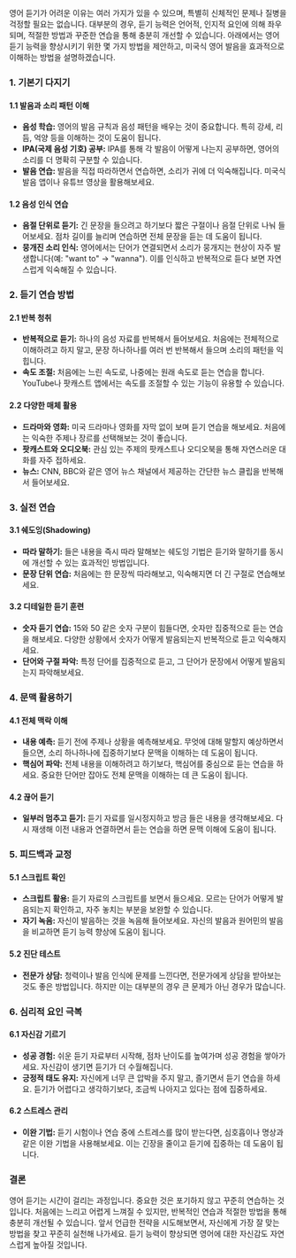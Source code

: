 영어 듣기가 어려운 이유는 여러 가지가 있을 수 있으며, 특별히 신체적인 문제나 질병을 걱정할 필요는 없습니다. 대부분의 경우, 듣기 능력은 언어적, 인지적 요인에 의해 좌우되며, 적절한 방법과 꾸준한 연습을 통해 충분히 개선할 수 있습니다. 아래에서는 영어 듣기 능력을 향상시키기 위한 몇 가지 방법을 제안하고, 미국식 영어 발음을 효과적으로 이해하는 방법을 설명하겠습니다.

### 1. **기본기 다지기**

#### **1.1 발음과 소리 패턴 이해**
- **음성 학습:** 영어의 발음 규칙과 음성 패턴을 배우는 것이 중요합니다. 특히 강세, 리듬, 억양 등을 이해하는 것이 도움이 됩니다.
- **IPA(국제 음성 기호) 공부:** IPA를 통해 각 발음이 어떻게 나는지 공부하면, 영어의 소리를 더 명확히 구분할 수 있습니다.
- **발음 연습:** 발음을 직접 따라하면서 연습하면, 소리가 귀에 더 익숙해집니다. 미국식 발음 앱이나 유튜브 영상을 활용해보세요.

#### **1.2 음성 인식 연습**
- **음절 단위로 듣기:** 긴 문장을 들으려고 하기보다 짧은 구절이나 음절 단위로 나눠 들어보세요. 점차 길이를 늘리며 연습하면 전체 문장을 듣는 데 도움이 됩니다.
- **뭉개진 소리 인식:** 영어에서는 단어가 연결되면서 소리가 뭉개지는 현상이 자주 발생합니다(예: "want to" → "wanna"). 이를 인식하고 반복적으로 듣다 보면 자연스럽게 익숙해질 수 있습니다.

### 2. **듣기 연습 방법**

#### **2.1 반복 청취**
- **반복적으로 듣기:** 하나의 음성 자료를 반복해서 들어보세요. 처음에는 전체적으로 이해하려고 하지 말고, 문장 하나하나를 여러 번 반복해서 들으며 소리의 패턴을 익힙니다.
- **속도 조절:** 처음에는 느린 속도로, 나중에는 원래 속도로 듣는 연습을 합니다. YouTube나 팟캐스트 앱에서는 속도를 조절할 수 있는 기능이 유용할 수 있습니다.

#### **2.2 다양한 매체 활용**
- **드라마와 영화:** 미국 드라마나 영화를 자막 없이 보며 듣기 연습을 해보세요. 처음에는 익숙한 주제나 장르를 선택해보는 것이 좋습니다.
- **팟캐스트와 오디오북:** 관심 있는 주제의 팟캐스트나 오디오북을 통해 자연스러운 대화를 자주 접하세요.
- **뉴스:** CNN, BBC와 같은 영어 뉴스 채널에서 제공하는 간단한 뉴스 클립을 반복해서 들어보세요.

### 3. **실전 연습**

#### **3.1 쉐도잉(Shadowing)**
- **따라 말하기:** 들은 내용을 즉시 따라 말해보는 쉐도잉 기법은 듣기와 말하기를 동시에 개선할 수 있는 효과적인 방법입니다.
- **문장 단위 연습:** 처음에는 한 문장씩 따라해보고, 익숙해지면 더 긴 구절로 연습해보세요.

#### **3.2 디테일한 듣기 훈련**
- **숫자 듣기 연습:** 15와 50 같은 숫자 구분이 힘들다면, 숫자만 집중적으로 듣는 연습을 해보세요. 다양한 상황에서 숫자가 어떻게 발음되는지 반복적으로 듣고 익숙해지세요.
- **단어와 구절 파악:** 특정 단어를 집중적으로 듣고, 그 단어가 문장에서 어떻게 발음되는지 파악해보세요.

### 4. **문맥 활용하기**

#### **4.1 전체 맥락 이해**
- **내용 예측:** 듣기 전에 주제나 상황을 예측해보세요. 무엇에 대해 말할지 예상하면서 들으면, 소리 하나하나에 집중하기보다 문맥을 이해하는 데 도움이 됩니다.
- **핵심어 파악:** 전체 내용을 이해하려고 하기보다, 핵심어를 중심으로 듣는 연습을 하세요. 중요한 단어만 잡아도 전체 문맥을 이해하는 데 큰 도움이 됩니다.

#### **4.2 끊어 듣기**
- **일부러 멈추고 듣기:** 듣기 자료를 일시정지하고 방금 들은 내용을 생각해보세요. 다시 재생해 이전 내용과 연결하면서 듣는 연습을 하면 문맥 이해에 도움이 됩니다.

### 5. **피드백과 교정**

#### **5.1 스크립트 확인**
- **스크립트 활용:** 듣기 자료의 스크립트를 보면서 들으세요. 모르는 단어가 어떻게 발음되는지 확인하고, 자주 놓치는 부분을 보완할 수 있습니다.
- **자기 녹음:** 자신이 발음하는 것을 녹음해 들어보세요. 자신의 발음과 원어민의 발음을 비교하면 듣기 능력 향상에 도움이 됩니다.

#### **5.2 진단 테스트**
- **전문가 상담:** 청력이나 발음 인식에 문제를 느낀다면, 전문가에게 상담을 받아보는 것도 좋은 방법입니다. 하지만 이는 대부분의 경우 큰 문제가 아닌 경우가 많습니다.

### 6. **심리적 요인 극복**

#### **6.1 자신감 기르기**
- **성공 경험:** 쉬운 듣기 자료부터 시작해, 점차 난이도를 높여가며 성공 경험을 쌓아가세요. 자신감이 생기면 듣기가 더 수월해집니다.
- **긍정적 태도 유지:** 자신에게 너무 큰 압박을 주지 말고, 즐기면서 듣기 연습을 하세요. 듣기가 어렵다고 생각하기보다, 조금씩 나아지고 있다는 점에 집중하세요.

#### **6.2 스트레스 관리**
- **이완 기법:** 듣기 시험이나 연습 중에 스트레스를 많이 받는다면, 심호흡이나 명상과 같은 이완 기법을 사용해보세요. 이는 긴장을 줄이고 듣기에 집중하는 데 도움이 됩니다.
  
### 결론

영어 듣기는 시간이 걸리는 과정입니다. 중요한 것은 포기하지 않고 꾸준히 연습하는 것입니다. 처음에는 느리고 어렵게 느껴질 수 있지만, 반복적인 연습과 적절한 방법을 통해 충분히 개선될 수 있습니다. 앞서 언급한 전략을 시도해보면서, 자신에게 가장 잘 맞는 방법을 찾고 꾸준히 실천해 나가세요. 듣기 능력이 향상되면 영어에 대한 자신감도 자연스럽게 높아질 것입니다.